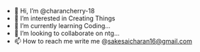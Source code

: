 - 👋 Hi, I’m @charancherry-18
- 👀 I’m interested in Creating Things
- 🌱 I’m currently learning Coding...
- 💞️ I’m looking to collaborate on ntg...
- 📫 How to reach me write me @sakesaicharan16@gmail.com

<!---
charancherry-18/charancherry-18 is a ✨ special ✨ repository because its `README.md` (this file) appears on your GitHub profile.
You can click the Preview link to take a look at your changes.
--->
